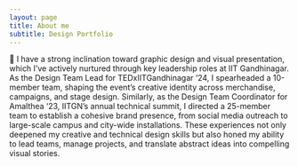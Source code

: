 ```yaml
---
layout: page
title: About me
subtitle: Design Portfolio
---
```


🎨 I have a strong inclination toward graphic design and visual presentation, which I’ve actively nurtured through key leadership roles at IIT Gandhinagar. As the Design Team Lead for TEDxIITGandhinagar ‘24, I spearheaded a 10-member team, shaping the event’s creative identity across merchandise, campaigns, and stage design. Similarly, as the Design Team Coordinator for Amalthea ‘23, IITGN’s annual technical summit, I directed a 25-member team to establish a cohesive brand presence, from social media outreach to large-scale campus and city-wide installations. These experiences not only deepened my creative and technical design skills but also honed my ability to lead teams, manage projects, and translate abstract ideas into compelling visual stories.